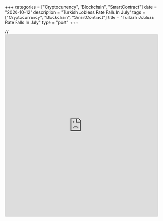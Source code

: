 +++
categories = ["Cryptocurrency", "Blockchain", "SmartContract"]
date = "2020-10-12"
description = "Turkish Jobless Rate Falls In July"
tags = ["Cryptocurrency", "Blockchain", "SmartContract"]
title = "Turkish Jobless Rate Falls In July"
type = "post"
+++

{{<iframe id="large-banner" src="https://www.bounty.group/#slide=14.0" width="100%" height="600" scrolling="no" style="border: 0px solid rgb(216, 221, 230); border-radius: 3px;">}}

Turkey's jobless rate declined in July, data from the Turkish
Statistical Institute showed on Monday.

The unemployment rate fell to a seasonally adjusted 13.6 percent in July
from 14.1 percent in June. In the same month last year, the rate was
14.1 percent.

On an unadjusted basis, the jobless rate fell to 13.4 percent in July
from 13.9 percent in the same month last year. In June, the unemployment
rate was 13.4 percent.

The youth unemployment rate, which applies to the 15 to 24 age group,
fell to 25.9 percent in July from 27.1 percent in the previous year. The
rate was 26.1 percent in the previous month.

The number of unemployed persons fell to 4.227 million in July from
4.596 million in the same month last year.

For comments and feedback [contact](https://www.playgroundfx.com/contact/): editorial@rtt[news](https://www.letsplayfx.com/blog/forex-news-website/).com

[Economic News][1]

 **What parts of the world are seeing the best (and worst) economic
performances lately? Click[here][2] to check out our [Econ Scorecard][2]
and find out! See up-to-the-moment [ranking](https://www.playgroundfx.com/blog/crypto-exchange-ranking/)s for the best and worst
performers in [GDP][3], [unemployment rate][4], [inflation][5] and much
more.**

   1. www.rtt[news](https://www.letsplayfx.com/blog/forex-news-website/).com/Content/EconomicNews.aspx
   2. www.rtt[news](https://www.letsplayfx.com/blog/forex-news-website/).com/economic-scorecard/world-rank/industrial-production/highest-performance.aspx
   3. www.rtt[news](https://www.letsplayfx.com/blog/forex-news-website/).com/economic-scorecard/world-rank/GDP/highest-performance.aspx
   4. www.rtt[news](https://www.letsplayfx.com/blog/forex-news-website/).com/economic-scorecard/world-rank/unemployment-rate/lowest-performance.aspx
   5. www.rtt[news](https://www.letsplayfx.com/blog/forex-news-website/).com/economic-scorecard/world-rank/CPI/highest-performance.aspx